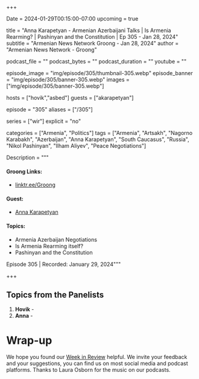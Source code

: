 +++

Date = 2024-01-29T00:15:00-07:00
upcoming = true

title = "Anna Karapetyan - Armenian Azerbaijani Talks | Is Armenia Rearming? | Pashinyan and the Constitution | Ep 305 - Jan 28, 2024"
subtitle = "Armenian News Network Groong - Jan 28, 2024"
author = "Armenian News Network - Groong"

podcast_file = ""
podcast_bytes = ""
podcast_duration = ""
youtube = ""

episode_image = "img/episode/305/thumbnail-305.webp"
episode_banner = "img/episode/305/banner-305.webp"
images = ["img/episode/305/banner-305.webp"]

hosts = ["hovik","asbed"]
guests = ["akarapetyan"]

episode = "305"
aliases = ["/305"]

series = ["wir"]
explicit = "no"

categories = ["Armenia", "Politics"]
tags = ["Armenia", "Artsakh", "Nagorno Karabakh", "Azerbaijan", "Anna Karapetyan", "South Caucasus", "Russia", "Nikol Pashinyan", "Ilham Aliyev", "Peace Negotiations"]

Description = """

#### Groong Links:
* [linktr.ee/Groong](https://linktr.ee/groong)

#### Guest:
* [Anna Karapetyan](/guest/akarapetyan)

#### Topics:
* Armenia Azerbaijan Negotiations
* Is Armenia Rearming itself?
* Pashinyan and the Constitution


Episode 305 | Recorded: January 29, 2024"""

+++



## Topics from the Panelists
1. **Hovik** - 
2. **Anna** - 


# Wrap-up

We hope you found our [Week in Review](/series/wir) helpful. We invite your feedback and your suggestions, you can find us on most social media and podcast platforms. Thanks to Laura Osborn for the music on our podcasts.
